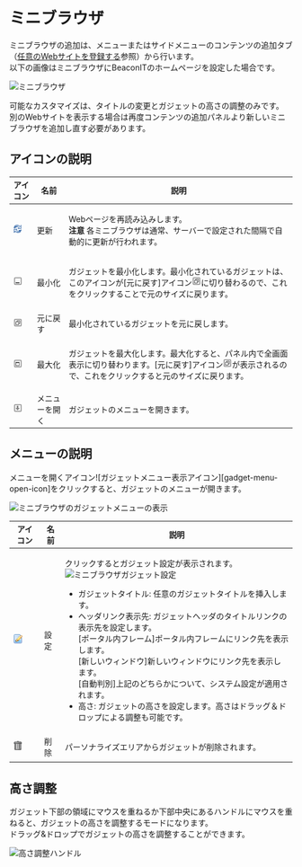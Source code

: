 # ミニブラウザ

ミニブラウザの追加は、メニューまたはサイドメニューのコンテンツの追加タブ（[任意のWebサイトを登録する][Register an Optional Web Site]参照）から行います。  
以下の画像はミニブラウザにBeaconITのホームページを設定した場合です。

![ミニブラウザ][MiniBrowser Gadget]

可能なカスタマイズは、タイトルの変更とガジェットの高さの調整のみです。  
別のWebサイトを表示する場合は再度コンテンツの追加パネルより新しいミニブラウザを追加し直す必要があります。


## アイコンの説明

<table>
    <thead>
        <tr>
            <th>アイコン</th><th>名前</th><th>説明</th>
        </tr>
    </thead>
    <tbody>
        <tr>
            <td><img src="../../images/refresh.gif" alt="更新アイコン"></td>
            <td>更新</td>
            <td>
                <p>
                    Webページを再読み込みします。<br>
                    <b>注意</b> 各ミニブラウザは通常、サーバーで設定された間隔で自動的に更新が行われます。
                </p>
            </td>
        </tr>
        <tr>
            <td><img src="../../images/minimize.gif" alt="最小化アイコン"></td>
            <td>最小化</td>
            <td>
                <p>ガジェットを最小化します。最小化されているガジェットは、このアイコンが[元に戻す]アイコン<img src="../../images/restore.gif" alt="元に戻すアイコン">に切り替わるので、これをクリックすることで元のサイズに戻ります。</p>
            </td>
        </tr>
        <tr>
            <td><img src="../../images/restore.gif" alt="元に戻すアイコン"></td>
            <td>元に戻す</td>
            <td>
                <p>最小化されているガジェットを元に戻します。</p>
            </td>
        </tr>
        <tr>
            <td><img src="../../images/maximize.gif" alt="最大化アイコン"></td>
            <td>最大化</td>
            <td>
                <p>ガジェットを最大化します。最大化すると、パネル内で全画面表示に切り替わります。[元に戻す]アイコン<img src="../../images/restore.gif" alt="元に戻すアイコン">が表示されるので、これをクリックすると元のサイズに戻ります。</p>
            </td>
        </tr>
        <tr>
            <td><img src="../../images/show_hidden_icons.gif" alt="ガジェットメニュー表示アイコン"></td>
            <td>メニューを開く</td>
            <td>
                <p>ガジェットのメニューを開きます。</p>
            </td>
        </tr>
    </tbody>
</table>


## メニューの説明

メニューを開くアイコン![ガジェットメニュー表示アイコン][gadget-menu-open-icon]をクリックすると、ガジェットのメニューが開きます。

![ミニブラウザのガジェットメニューの表示][Description of the Menu]

<table>
    <thead>
        <tr>
            <th>アイコン</th><th>名前</th><th>説明</th>
        </tr>
    </thead>
    <tbody>
        <tr>
            <td><img src="../../images/edit.gif" alt="設定アイコン"></td>
            <td>設定</td>
            <td>
                <p>
                    クリックするとガジェット設定が表示されます。</br>
                    <img src="images/widget/minibrowser-gadget-3.png" alt="ミニブラウザガジェット設定"><br>
                    <ul>
                        <li>ガジェットタイトル: 任意のガジェットタイトルを挿入します。</li>
                        <li>
                            ヘッダリンク表示先: ガジェットヘッダのタイトルリンクの表示先を設定します。<br>
                            [ポータル内フレーム]ポータル内フレームにリンク先を表示します。<br>
                            [新しいウィンドウ]新しいウィンドウにリンク先を表示します。<br>
                            [自動判別]上記のどちらかについて、システム設定が適用されます。
                        </li>
                        <li>高さ: ガジェットの高さを設定します。高さはドラッグ＆ドロップによる調整も可能です。</li>
                    </ul>
                </p>
            </td>
        </tr>
        <tr>
            <td><img src="../../images/trash.gif" alt="削除アイコン"></td>
            <td>削除</td>
            <td>
                <p>パーソナライズエリアからガジェットが削除されます。</p>
            </td>
        </tr>
    </tbody>
</table>


## 高さ調整

ガジェット下部の領域にマウスを重ねるか下部中央にあるハンドルにマウスを重ねると、ガジェットの高さを調整するモードになります。  
ドラッグ&ドロップでガジェットの高さを調整することができます。

![高さ調整ハンドル][Adjust the height]


[Register an Optional Web Site]: registering-an-optional-web-site.md "任意のWebサイトを登録する"
[MiniBrowser Gadget]: images/widget/minibrowser-gadget-1.png "ミニブラウザ"
[Description of the Menu]: images/widget/minibrowser-gadget-2.png "ミニブラウザのガジェットメニューの表示"
[Adjust the height]: images/widget/minibrowser-gadget-4.png "高さ調整ハンドル"
